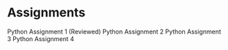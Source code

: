 # Assignments
Python Assignment 1 (Reviewed)
Python Assignment 2
Python Assignment 3
Python Assignment 4
